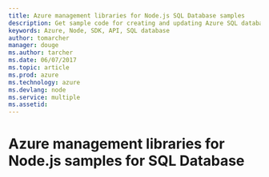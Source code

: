 ```yaml
---
title: Azure management libraries for Node.js SQL Database samples
description: Get sample code for creating and updating Azure SQL databases using the Azure Management libraries for Node.js
keywords: Azure, Node, SDK, API, SQL database
author: tomarcher
manager: douge
ms.author: tarcher
ms.date: 06/07/2017
ms.topic: article
ms.prod: azure
ms.technology: azure
ms.devlang: node
ms.service: multiple
ms.assetid: 
---
```



# Azure management libraries for Node.js samples for SQL Database
